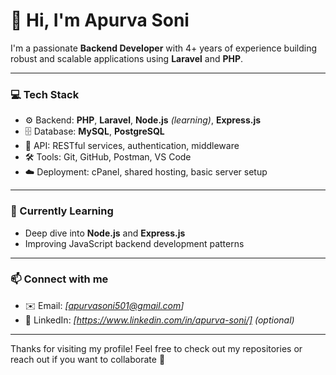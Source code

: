# 👋 Hi, I'm Apurva Soni

I'm a passionate **Backend Developer** with 4+ years of experience building robust and scalable applications using **Laravel** and **PHP**.

---

### 💻 Tech Stack

- ⚙️ Backend: **PHP**, **Laravel**, **Node.js** *(learning)*, **Express.js**
- 🗄️ Database: **MySQL**, **PostgreSQL**
- 🔐 API: RESTful services, authentication, middleware
- 🛠️ Tools: Git, GitHub, Postman, VS Code
- ☁️ Deployment: cPanel, shared hosting, basic server setup

---

### 🌱 Currently Learning

- Deep dive into **Node.js** and **Express.js**
- Improving JavaScript backend development patterns

---

### 📫 Connect with me

- ✉️ Email: *[apurvasoni501@gmail.com]*
- 🔗 LinkedIn: *[https://www.linkedin.com/in/apurva-soni/]* *(optional)*

---

Thanks for visiting my profile! Feel free to check out my repositories or reach out if you want to collaborate 🚀
